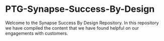 # PTG-Synapse-Success-By-Design
Welcome to the Synapse Success By Design Repository. In this repository we have compiled the content that we have found helpful on our engagements with customers.
